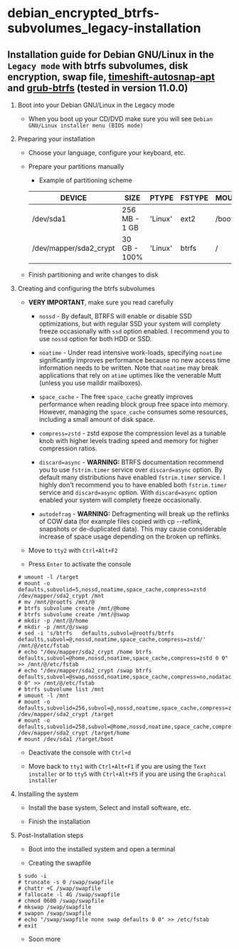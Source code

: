 # debian_encrypted_btrfs-subvolumes_legacy-installation

## Installation guide for Debian GNU/Linux in the `Legacy mode` with btrfs subvolumes, disk encryption, swap file, [timeshift-autosnap-apt](https://github.com/wmutschl/timeshift-autosnap-apt) and [grub-btrfs](https://github.com/Antynea/grub-btrfs) (tested in version 11.0.0)

1. Boot into your Debian GNU/Linux in the Legacy mode

   * When you boot up your CD/DVD make sure you will see `Debian GNU/Linux installer menu (BIOS mode)`

2. Preparing your installation

   * Choose your language, configure your keyboard, etc.

   * Prepare your partitions manually

      * Example of partitioning scheme

      | DEVICE | SIZE | PTYPE | FSTYPE | MOUNTPOINT |
      | --- | --- | --- | --- | --- |
      | /dev/sda1 | 256 MB - 1 GB | 'Linux' | ext2 | /boot |
      | /dev/mapper/sda2_crypt | 30 GB - 100% | 'Linux' | btrfs | / |

   * Finish partitioning and write changes to disk

3. Creating and configuring the btrfs subvolumes

   * **VERY IMPORTANT**, make sure you read carefully

      * `nossd` - By default, BTRFS will enable or disable SSD optimizations, but with regular SSD your system will complety freeze occasionally with `ssd` option enabled. I recommend you to use `nossd` option for both HDD or SSD.

      * `noatime` - Under read intensive work-loads, specifying `noatime` significantly improves performance because no new access time information needs to be written. Note that `noatime` may break applications that rely on `atime` uptimes like the venerable Mutt (unless you use maildir mailboxes).

      * `space_cache` - The free `space_cache` greatly improves performance when reading block group free space into memory. However, managing the `space_cache` consumes some resources, including a small amount of disk space.

      * `compress=zstd` - zstd expose the compression level as a tunable knob with higher levels trading speed and memory for higher compression ratios.

      * `discard=async` - **WARNING:** BTRFS documentation recommend you to use `fstrim.timer` service over `discard=async` option. By default many distributions have enabled `fstrim.timer` service. I highly don't recommend you to have enabled both `fstrim.timer` service and `discard=async` option. With `discard=async` option enabled your system will complety freeze occasionally.

      * `autodefrag` - **WARNING:** Defragmenting will break up the reflinks of COW data (for example files copied with cp --reflink, snapshots or de-duplicated data). This may cause considerable increase of space usage depending on the broken up reflinks.

   * Move to `tty2` with `Ctrl+Alt+F2`

   * Press `Enter` to activate the console

   ```
   # umount -l /target
   # mount -o defaults,subvolid=5,nossd,noatime,space_cache,compress=zstd /dev/mapper/sda2_crypt /mnt
   # mv /mnt/@rootfs /mnt/@
   # btrfs subvolume create /mnt/@home
   # btrfs subvolume create /mnt/@swap
   # mkdir -p /mnt/@/home
   # mkdir -p /mnt/@/swap
   # sed -i 's/btrfs   defaults,subvol=@rootfs/btrfs defaults,subvol=@,nossd,noatime,space_cache,compress=zstd/' /mnt/@/etc/fstab
   # echo "/dev/mapper/sda2_crypt /home btrfs defaults,subvol=@home,nossd,noatime,space_cache,compress=zstd 0 0" >> /mnt/@/etc/fstab
   # echo "/dev/mapper/sda2_crypt /swap btrfs defaults,subvol=@swap,nossd,noatime,space_cache,compress=no,nodatacow 0 0" >> /mnt/@/etc/fstab
   # btrfs subvolume list /mnt
   # umount -l /mnt
   # mount -o defaults,subvolid=256,subvol=@,nossd,noatime,space_cache,compress=zstd /dev/mapper/sda2_crypt /target
   # mount -o defaults,subvolid=258,subvol=@home,nossd,noatime,space_cache,compress=zstd /dev/mapper/sda2_crypt /target/home
   # mount /dev/sda1 /target/boot
   ```
   
   * Deactivate the console with `Ctrl+d`

   * Move back to `tty1` with `Ctrl+Alt+F1` if you are using the `Text installer` or to `tty5` with `Ctrl+Alt+F5` if you are using the `Graphical installer`

4. Installing the system

   * Install the base system, Select and install software, etc.

   * Finish the installation

5. Post-Installation steps

   * Boot into the installed system and open a terminal

   * Creating the swapfile

   ```
   $ sudo -i
   # truncate -s 0 /swap/swapfile
   # chattr +C /swap/swapfile
   # fallocate -l 4G /swap/swapfile
   # chmod 0600 /swap/swapfile
   # mkswap /swap/swapfile
   # swapon /swap/swapfile
   # echo "/swap/swapfile none swap defaults 0 0" >> /etc/fstab
   # exit
   ```

   * Soon more
